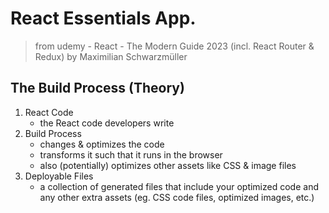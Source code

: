 # React Essentials App.

> from udemy - React - The Modern Guide 2023 (incl. React Router & Redux) by Maximilian Schwarzmüller

## The Build Process (Theory)

1. React Code
    - the React code developers write
2. Build Process
    - changes & optimizes the code
    - transforms it such that it runs in the browser
    - also (potentially) optimizes other assets like CSS & image files
3. Deployable Files
    - a collection of generated files that include your optimized code and any other extra assets (eg. CSS code files, optimized images, etc.)

